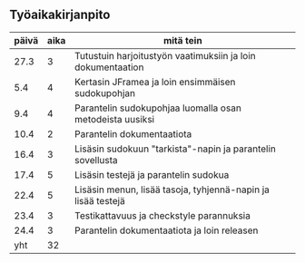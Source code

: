 Työaikakirjanpito
------------------
päivä | aika | mitä tein
------|------|-----------
27.3 | 3 | Tutustuin harjoitustyön vaatimuksiin ja loin dokumentaation
5.4 | 4 | Kertasin JFramea ja loin ensimmäisen sudokupohjan
9.4 | 4 | Parantelin sudokupohjaa luomalla osan metodeista uusiksi
10.4 | 2 | Parantelin dokumentaatiota
16.4 | 3 | Lisäsin sudokuun "tarkista"-napin ja parantelin sovellusta
17.4 | 5 | Lisäsin testejä ja parantelin sudokua
22.4 | 5 | Lisäsin menun, lisää tasoja, tyhjennä-napin ja lisää testejä
23.4 | 3 | Testikattavuus ja checkstyle parannuksia
24.4 | 3 | Parantelin dokumentaatiota ja loin releasen
yht | 32 | 
